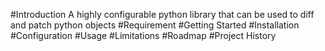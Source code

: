 #Introduction
A highly configurable python library that can be used to diff and patch python objects
#Requirement
#Getting Started
#Installation
#Configuration
#Usage
#Limitations
#Roadmap
#Project History

